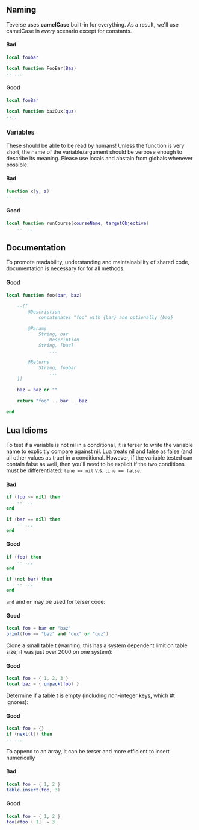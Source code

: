 

## Naming
Teverse uses **camelCase** built-in for everything. As a result, we'll use camelCase in _every_ scenario except for constants. 
#### Bad
```lua
local foobar

local function FooBar(Baz)
-- ...

``` 
#### Good
```lua
local fooBar

local function bazQux(quz)
--..
```
### Variables
These should be able to be read by humans! Unless the function is very short, the name of the variable/argument should be verbose enough to describe its meaning. Please use locals and abstain from globals whenever possible.
#### Bad
```lua
function x(y, z)
-- ...
```
#### Good
```lua
local function runCourse(courseName, targetObjective)
    -- ...
```
## Documentation
To promote readability, understanding and maintainability of shared code, documentation is necessary for for all methods.

#### Good
``` lua
local function foo(bar, baz)
    
    --[[
        @Description
            concatenates "foo" with {bar} and optionally {baz}

        @Params
            String, bar
                Description
            String, [baz]
                ...
        
        @Returns
            String, foobar
                ...
    ]]

    baz = baz or ""

    return "foo" .. bar .. baz 

end
```
## Lua Idioms
To test if a variable is not nil in a conditional, it is terser to write the variable name to explicitly compare against nil. Lua treats nil and false as false (and all other values as true) in a conditional. However, if the variable tested can contain false as well, then you'll need to be explicit if the two conditions must be differentiated: `line == nil` v.s. `line == false`.
#### Bad
```lua
if (foo ~= nil) then 
    -- ...
end

if (bar == nil) then
    -- ...
end
```
#### Good
```lua
if (foo) then 
    -- ...
end

if (not bar) then
    -- ...
end
```


`and` and `or` may be used for terser code:
#### Good
```lua
local foo = bar or "baz"
print(foo == "baz" and "qux" or "quz")
```

Clone a small table t (warning: this has a system dependent limit on table size; it was just over 2000 on one system):
#### Good
```lua
local foo = { 1, 2, 3 }
local baz = { unpack(foo) }
```

Determine if a table t is empty (including non-integer keys, which #t ignores):
#### Good
```lua
local foo = {}
if (next(t)) then 
-- ...
```

To append to an array, it can be terser and more efficient to insert numerically
#### Bad
```lua 
local foo = { 1, 2 }
table.insert(foo, 3)
```
#### Good
```lua
local foo = { 1, 2 }
foo[#foo + 1]  = 3
```





